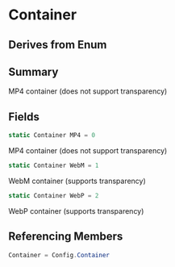 # Container

## Derives from Enum

## Summary

MP4 container (does not support transparency)
## Fields

```c#
static Container MP4 = 0
```
MP4 container (does not support transparency)
```c#
static Container WebM = 1
```
WebM container (supports transparency)
```c#
static Container WebP = 2
```
WebP container (supports transparency)
## Referencing Members

```c#
Container = Config.Container
```

